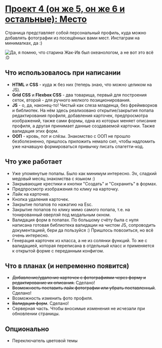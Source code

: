# [Проект 4 (он же 5, он же 6 и остальные): Место](https://hyardlung.github.io/mesto/)
Страница представляет собой персональный профиль, куда можно добавлять фотографии из посещённых вами мест. Инстаграм на минималках, да :)  

![Да, я помню, что старина Жак-Ив был океанологом, а не вот это всё :D](https://i.imgur.com/24TqfKB.png)  

## Что использовалось при написании

* **HTML** и **CSS** - куда ж без них (теперь знаю, что можно целиком на JS).
* **Grid CSS** и **Flexbox CSS** - два товарища, первый для построения сеток, второй - для ручного мелкого позиционирования.
* **JS** - о, да, наконец-то! Чистый как слеза младенца, без фреймворков и библиотек. На нём здесь реализовано открытие/закрытия попапа редактирования профиля, добавления карточек, предпросмотра изображений, также сами формы, одна из которых меняет описание профиля, а другая принимает данные создаваемой карточки. Также валидация этих форм.
* **ООП** - кровь, пот и слёзы. Знакомство с ООП не прошло безболезненно, пришлось приложить немало сил, чтобы надломить уже начавшую формироваться привычку писать спагетти-код. 


## Что уже работает
* Уже упомянутые попапы. Было как минимум интересно. Эх, сладкий медовый месяц знакомства с языком :)
* Закрывающие крестики и кнопки "Создать" и "Сохранить" в формах.
* Предпросмотр изображения по клику на карточку.
* Лайк на карточке.
* Кнопка удаления карточек.
* Закрытие попапов по нажатию на Esc.
* Закрытие попапов по клику мимо самого попапа, т.е. на тонированный оверлэй под модальным окном.
* Валидация форм в попапах. По большому счёту была с нуля написана готовая библиотека валидации на чистом JS, сопроводить документацией, бери да пользуйся :) Пришлось повозиться, но всё очень интересно.
* Генерация карточек из класса, а не из солянки функций. То же с валидацией, которая переписана в отдельный класс и применяется к открытой форме с переданным конфигом.


## Что в планах (и непременно появится)
* ~~Добавление/удаление карточек с фотографиями через форму и редактирование их описания.~~ Сделано!
* ~~Возможность поставить лайк фотографии или убрать поставленный~~. Сделано!
* Возможность изменить фото профиля.
* ~~Валидация форм~~. Сделано!
* Серверная часть. Чтобы вносимые изменения не исчезали при обновлении страницы.

## Опционально
* Переключатель цветовой темы
